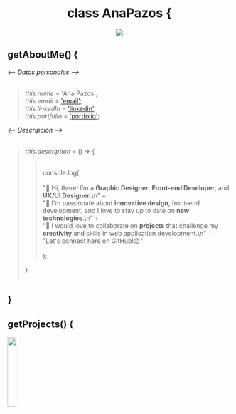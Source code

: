 <div align ="center">
  <h1 align="center">class AnaPazos {</h1>
  <img  src="https://github.com/anapg130/anapg130/assets/130589630/07c9ded8-97bc-4554-b37d-ac5ef439cce5">
</div>
 

## getAboutMe() {  <br>

<div color="#5b9b07";>
   <em> <-- Datos personales --> </em>
</div> <br>
    <blockquote>
        <em>this.name</em> = 'Ana Pazos';<br>
        <em>this.email</em> = <a href="anapazos.designer@gmail.com">'email'</a>;<br>
       <em>this.linkedIn</em> = <a href="https://www.linkedin.com/in/ana-pazos-design/">'linkedin'</a>;<br>
       <em>this.portfolio</em> = <a href="https://www.behance.net/anapazos">'portfolio'</a>;<br>
   </blockquote>
    
<div color="#5b9b07";>
   <em> <-- Descripción --> </em>
</div> <br>
      <blockquote>
          <em>this.description</em> = () => { <br>
            <blockquote>
                <br>  console.log(<br>
                   <br>"🌟 Hi, there! I’m a <b> Graphic Designer</b>,  <b>Front-end Developer</b>, and  <b> UX/UI Designer</b>.\n" + <br>
                    "🚀 I'm passionate about  <b>innovative design</b>, front-end development, and I love to stay up to date on  <b>new technologies</b>.\n" +<br>
                    "💼 I would love to collaborate on <b>projects</b> that challenge my <b>creativity</b> and skills in web application development.\n" +<br>
                    "Let's connect here on GitHub!😊"<br>
             <br>      );<br>
              </blockquote>
           }<br>
          <br> 
      </blockquote>
    <h2>}</h2> 
     
  ## getProjects() {  <br>

  <img src="https://github.com/anapg130/anapg130/assets/130589630/48c387e2-1923-4131-8356-82fbc2d01eb4" width="20%">


 
  
